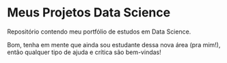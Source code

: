 # Meus Projetos Data Science


Repositório contendo meu portfólio de estudos em Data Science.

Bom, tenha em mente que ainda sou estudante dessa nova área (pra mim!), então qualquer tipo de ajuda e crítica são bem-vindas! 

